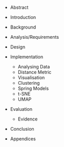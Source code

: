 * Abstract  

* Introduction  

* Background  

* Analysis/Requirements  

* Design  

* Implementation  
  * Analysing Data  
  * Distance Metric  
  * Visualisation  
  *   Clustering  
  *   Spring Models  
  *   t-SNE  
  *   UMAP  

* Evaluation  
  * Evidence  

* Conclusion  

* Appendices  

